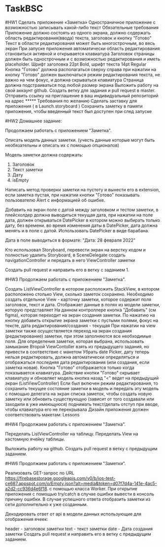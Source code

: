 # TaskBSC
#HW1
Сделать приложение «Заметка»   Одностраничное приложение с возможностью записывать какой-либо текст  Обязательные требования Приложение должно состоять из одного экрана, должно содержать область редактирования(ввода) текста, заголовок и кнопку "Готово"  Текст в области редактирования может быть многострочным, во весь экран  При запуске приложения автоматически область редактирования становиться активной и открывается клавиатура  Заголовок страницы должен быть однострочным и с возможностью редактирования и иметь placeholder.   Шрифт заголовка 22pt Bold, шрифт текста 14pt Regular  Кнопка "Готово" должна располагаться сверху справа  при нажатии на кнопку "Готово" должен выключаться режим редактирования текста, не важно на чем фокус, и должна скрываться клавиатура  Страница должна подстраиваться под любой размер экрана  Выложить работу на свой аккаунт github. Создать ветку для задания и pull request в master. Отправить ссылку на приглашение в ваш индивидуальный репозиторий на адрес *****  Требования по желанию  Сделать заставку для приложения ( в Launch.storyboard )  Сохранить заметку в памяти приложения, чтобы введенный текст был доступен при след запуске

#HW2
Домашнее задание: 

Продолжаем работать с  приложением "Заметка".

Описать модель данных заметки. (учесть данные которые могут быть необязательны и описать их с помощью опционалов)

Модель заметки должна содержать:

1. Заголовок
2. Текст заметки
3. Дату
4. isEmpty

Написать метод проверки заметки на пустоту и вынести его в extension, если заметка пустая, при нажатии кнопки "Готово" показывать пользователю Alert c информацией об ошибке.

Добавить на экран поле с датой между заголовком и тестом заметки, в плейсхолдер должна выводиться текущая дата, при нажатии на поле дата, должен открываться DatePicker в котором можно выбирать только дату, без времени. во время изменения даты в DatePicker, дата должна менять и в поле с датой. Использовать DatePicker в виде барабана.

Дата в поле выводиться в формате: "Дата: 28 февраля 2022"

Кто использовал Storyboard, перевести экран на верстку кодом и полностью удалить Storyboard, в SceneDelegate создать navigationController и передать в него ViewController заметки

Создать pull request и направить его в ветку с заданием 1.

#HW3
Продолжаем работать с приложением "Заметка".

Создать ListViewController в котором расположить StackView, в котором расположено столько View, сколько заметок сохранено.
Необходимо создать отдельное View - карточку заметки, которое содержит поля заголовок, текст и дата. Отображает данные в полях из модели заметки, которую представляет
На данном контроллере кнопка "Добавить" (см figma), которая переходит на экран создания заметки.
По нажатию на кнопку добавить открытие экрана заметки с пустыми полями, фокус на тексте, дата редактирования/создания - текущая
При нажатии на view заметки также осуществляется переход на экран создания (редактирование) заметки, при этом заполняются все необходимые поля.
Для определения заметки, которая выбрана, использовать замыкание
Второй ViewContoller взять из предыдущего задания, но привести в соответствие с макетом
Убрать date Picker, дату теперь нельзя редактировать, должна автоматически определяться и отображаться последняя дата редактирования (или создания, если заметка новая).
Кнопка "Готово" отображается только когда показывается клавиатура.
Действие кнопки "Готово" скрывает клавиатуру и обновляет модель
кнопка назад "<" ведет на предыдущий экран (ListViewController)
Если был включен режим редактирования, то сохранить текущее состояние заметки в модель и передать эту модель с помощью делегата на экран списка заметок, чтобы создать новую заметку или обновить существующую (зависит от того создавали или заходили в уже имеющуюся)
поднимать текст/делать отступ при вводе, чтобы клавиатура его не перекрывала
Дизайн приложения должен соответствовать макетам: Lessons

#HW4
Продолжаем работать с приложением "Заметка".

Переделать ListViewController на таблицу. Переделать View на кастомную ячейку таблицы.

Выложить работу на github. Создать pull request в ветку с предыдущим заданием.

#HW6
Продолжаем работать с приложением "Заметки".

Реализовать GET-запрос по URL https://firebasestorage.googleapis.com/v0/b/ios-test-ce687.appspot.com/o/Empty.json?alt=media&token=d07f7d4a-141e-4ac5-a2d2-cc936d4e6f18. с помощью класса Worker. При открытие приложения с помощью try/catch в случае ошибки вывести в консоль причину ошибки. В случае успешного ответа отобразить заметки из сети дополнительно к уже созданным.

Декодировать ответ от api в модели данных использующие для отображения ячеек:

header - заголовок заметки
text - текст заметки
date - Дата создания заметки
Создать pull request и направить его в ветку с предыдущим заданием.

